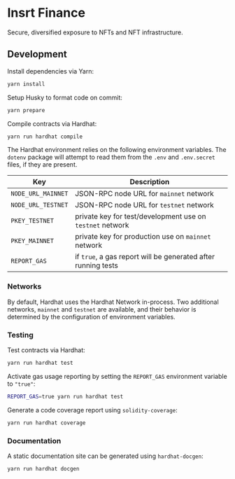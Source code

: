 # Insrt Finance

Secure, diversified exposure to NFTs and NFT infrastructure.

## Development

Install dependencies via Yarn:

```bash
yarn install
```

Setup Husky to format code on commit:

```bash
yarn prepare
```

Compile contracts via Hardhat:

```bash
yarn run hardhat compile
```

The Hardhat environment relies on the following environment variables. The `dotenv` package will attempt to read them from the `.env` and `.env.secret` files, if they are present.

| Key                | Description                                                   |
| ------------------ | ------------------------------------------------------------- |
| `NODE_URL_MAINNET` | JSON-RPC node URL for `mainnet` network                       |
| `NODE_URL_TESTNET` | JSON-RPC node URL for `testnet` network                       |
| `PKEY_TESTNET`     | private key for test/development use on `testnet` network     |
| `PKEY_MAINNET`     | private key for production use on `mainnet` network           |
| `REPORT_GAS`       | if `true`, a gas report will be generated after running tests |

### Networks

By default, Hardhat uses the Hardhat Network in-process. Two additional networks, `mainnet` and `testnet` are available, and their behavior is determined by the configuration of environment variables.

### Testing

Test contracts via Hardhat:

```bash
yarn run hardhat test
```

Activate gas usage reporting by setting the `REPORT_GAS` environment variable to `"true"`:

```bash
REPORT_GAS=true yarn run hardhat test
```

Generate a code coverage report using `solidity-coverage`:

```bash
yarn run hardhat coverage
```

### Documentation

A static documentation site can be generated using `hardhat-docgen`:

```bash
yarn run hardhat docgen
```
